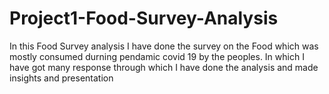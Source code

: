# Project1-Food-Survey-Analysis
In this Food Survey analysis I have done the survey on the Food which was mostly consumed durning pendamic covid 19 by the peoples. In which I have got many response through which I have done the analysis and made insights and presentation
